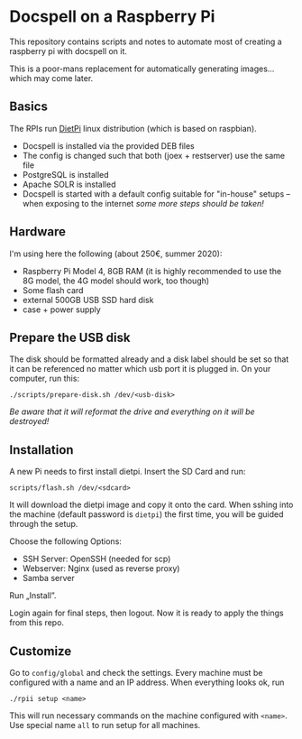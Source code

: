 # Docspell on a Raspberry Pi

This repository contains scripts and notes to automate most of
creating a raspberry pi with docspell on it.

This is a poor-mans replacement for automatically generating images…
which may come later.

## Basics

The RPIs run [DietPi](https://github.com/Fourdee/dietpi) linux
distribution (which is based on raspbian).

- Docspell is installed via the provided DEB files
- The config is changed such that both (joex + restserver) use the
  same file
- PostgreSQL is installed
- Apache SOLR is installed
- Docspell is started with a default config suitable for "in-house"
  setups – when exposing to the internet *some more steps should be
  taken!*


## Hardware

I'm using here the following (about 250€, summer 2020):

- Raspberry Pi Model 4, 8GB RAM (it is highly recommended to use the
  8G model, the 4G model should work, too though)
- Some flash card
- external 500GB USB SSD hard disk
- case + power supply

## Prepare the USB disk

The disk should be formatted already and a disk label should be set so
that it can be referenced no matter which usb port it is plugged in.
On your computer, run this:

``` shell
./scripts/prepare-disk.sh /dev/<usb-disk>
```

*Be aware that it will reformat the drive and everything on it will be
destroyed!*

## Installation

A new Pi needs to first install dietpi. Insert the SD Card and run:

```
scripts/flash.sh /dev/<sdcard>
```

It will download the dietpi image and copy it onto the card. When
sshing into the machine (default password is `dietpi`) the first time,
you will be guided through the setup.

Choose the following Options:

- SSH Server: OpenSSH (needed for scp)
- Webserver: Nginx (used as reverse proxy)
- Samba server

Run „Install”.

Login again for final steps, then logout. Now it is ready to apply the
things from this repo.

## Customize

Go to `config/global` and check the settings. Every machine must be
configured with a name and an IP address. When everything looks ok,
run

```
./rpii setup <name>
```

This will run necessary commands on the machine configured with
`<name>`. Use special name `all` to run setup for all machines.
